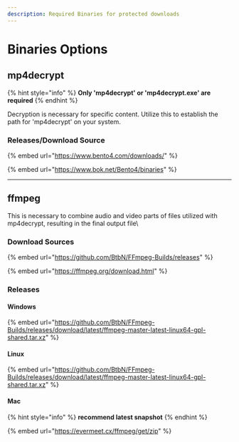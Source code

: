 ```yaml
---
description: Required Binaries for protected downloads
---
```


# Binaries Options

## mp4decrypt

{% hint style="info" %}
**Only 'mp4decrypt' or 'mp4decrypt.exe' are required**
{% endhint %}

Decryption is necessary for specific content. Utilize this to establish the path for 'mp4decrypt' on your system.

### Releases/Download Source

{% embed url="https://www.bento4.com/downloads/" %}

{% embed url="https://www.bok.net/Bento4/binaries" %}

***

## ffmpeg

This is necessary to combine audio and video parts of files utilized with mp4decrypt, resulting in the final output file\


### Download Sources

{% embed url="https://github.com/BtbN/FFmpeg-Builds/releases" %}

{% embed url="https://ffmpeg.org/download.html" %}

### Releases

#### **Windows**

{% embed url="https://github.com/BtbN/FFmpeg-Builds/releases/download/latest/ffmpeg-master-latest-linux64-gpl-shared.tar.xz" %}

#### **Linux**

{% embed url="https://github.com/BtbN/FFmpeg-Builds/releases/download/latest/ffmpeg-master-latest-linux64-gpl-shared.tar.xz" %}

#### Mac

{% hint style="info" %}
**recommend latest snapshot**
{% endhint %}

{% embed url="https://evermeet.cx/ffmpeg/get/zip" %}

